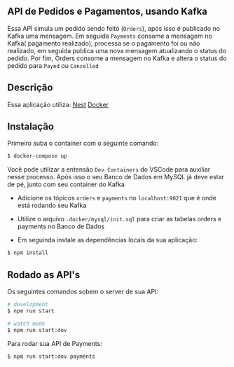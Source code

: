 ## API de Pedidos e Pagamentos, usando Kafka

Essa API simula um pedido sendo feito (`Orders`), após isso é publicado no Kafka uma mensagem. 
Em seguida `Payments` consome a mensagem no Kafka( pagamento realizado), processa se o pagamento foi ou não realizado, em seguida publica uma nova mensagem atualizando o status do pedido.
Por fim, Orders consome a mensagem no Kafka e altera o status do pedido para `Payed` ou `Cancelled`

## Descrição

Essa aplicação utiliza:
[Nest](https://github.com/nestjs/nest)
[Docker](https://www.docker.com/get-started/)

## Instalação

Primeiro suba o container com o seguinte comando:

```bash
$ docker-compose up
```
Você pode utilizar a entensão `Dev Containers` do VSCode para auxiliar nesse processo.
Após isso o seu Banco de Dados em  MySQL já deve estar de pé, junto com seu container do Kafka

- Adicione os tópicos `orders` e `payments` no `localhost:9021` que é onde está rodando seu Kafka
- Utilize o arquivo `.docker/mysql/init.sql` para criar as tabelas orders e payments no Banco de Dados

- Em seguinda instale as dependências locais da sua aplicação:

```bash
$ npm install
```

## Rodado as API's

Os seguintes comandos sobem o server de sua API:

```bash
# development
$ npm run start

# watch mode
$ npm run start:dev
```
Para rodar sua API de Payments: 
```bash
$ npm run start:dev payments
```